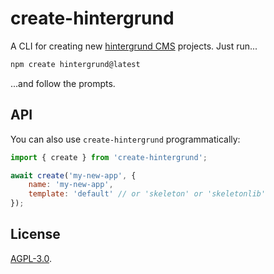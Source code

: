 # create-hintergrund

A CLI for creating new [hintergrund CMS](https://hintergrund.dev) projects. Just run...

```bash
npm create hintergrund@latest
```

...and follow the prompts.

## API

You can also use `create-hintergrund` programmatically:

```js
import { create } from 'create-hintergrund';

await create('my-new-app', {
	name: 'my-new-app',
	template: 'default' // or 'skeleton' or 'skeletonlib'
});
```

## License

[AGPL-3.0](../../LICENSE).
